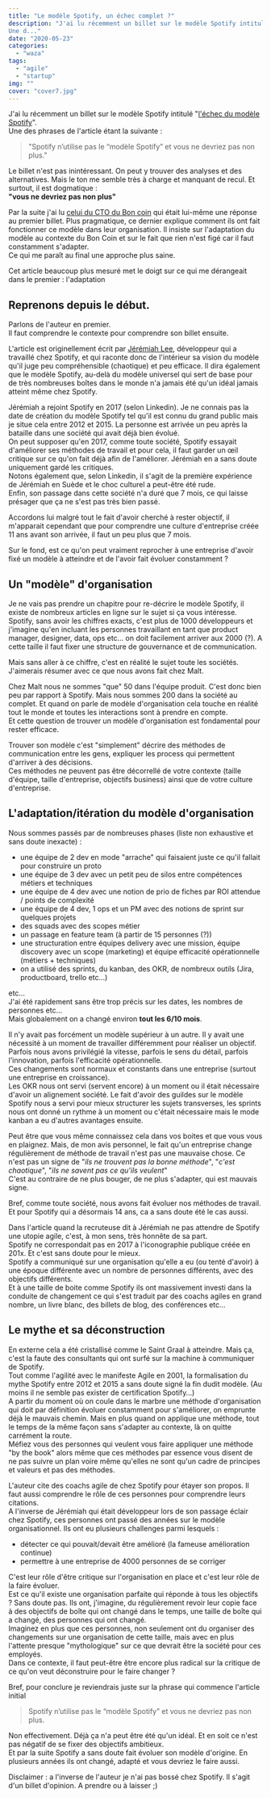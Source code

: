 ```yaml
---
title: "Le modèle Spotify, un échec complet ?"
description: "J'ai lu récemment un billet sur le modèle Spotify intitulé \"[l'échec du modèle Spotify](https://oyomy.fr/2020/04/l-echec-du-modele-spotify/)\".  
Une d..."
date: "2020-05-23"
categories: 
  - "waza"
tags: 
  - "agile"
  - "startup"
img: ""
cover: "cover7.jpg"
---
```


J'ai lu récemment un billet sur le modèle Spotify intitulé "[l'échec du modèle Spotify](https://oyomy.fr/2020/04/l-echec-du-modele-spotify/)".  
Une des phrases de l'article étant la suivante :

> "Spotify n’utilise pas le “modèle Spotify” et vous ne devriez pas non plus."

Le billet n'est pas inintéressant. On peut y trouver des analyses et des alternatives. Mais le ton me semble très à charge et manquant de recul. Et surtout, il est dogmatique :  
**"vous ne devriez pas non plus"**

Par la suite j'ai lu [celui du CTO du Bon coin](https://medium.com/leboncoin-engineering-blog/the-spotify-model-leboncoins-experience-feedback-9f43bf734d05) qui était lui-même une réponse au premier billet. Plus pragmatique, ce dernier explique comment ils ont fait fonctionner ce modèle dans leur organisation. Il insiste sur l'adaptation du modèle au contexte du Bon Coin et sur le fait que rien n'est figé car il faut constamment s'adapter.  
Ce qui me paraît au final une approche plus saine.

Cet article beaucoup plus mesuré met le doigt sur ce qui me dérangeait dans le premier : l'adaptation

## Reprenons depuis le début.

Parlons de l'auteur en premier.  
Il faut comprendre le contexte pour comprendre son billet ensuite.

L'article est originellement écrit par [Jérémiah Lee](https://www.linkedin.com/in/jeremiahlee415/), développeur qui a travaillé chez Spotify, et qui raconte donc de l'intérieur sa vision du modèle qu'il juge peu compréhensible (chaotique) et peu efficace. Il dira également que le modèle Spotify, au-delà du modèle universel qui sert de base pour de très nombreuses boîtes dans le monde n'a jamais été qu'un idéal jamais atteint même chez Spotify.

Jérémiah a rejoint Spotify en 2017 (selon Linkedin). Je ne connais pas la date de création du modèle Spotify tel qu'il est connu du grand public mais je situe cela entre 2012 et 2015. La personne est arrivée un peu après la bataille dans une société qui avait déjà bien évolué.  
On peut supposer qu'en 2017, comme toute société, Spotify essayait d'améliorer ses méthodes de travail et pour cela, il faut garder un œil critique sur ce qu'on fait déjà afin de l'améliorer. Jérémiah en a sans doute uniquement gardé les critiques.  
Notons également que, selon Linkedin, il s'agit de la première expérience de Jérémiah en Suède et le choc culturel a peut-être été rude.  
Enfin, son passage dans cette société n'a duré que 7 mois, ce qui laisse présager que ça ne s'est pas très bien passé.

Accordons lui malgré tout le fait d'avoir cherché à rester objectif, il m'apparait cependant que pour comprendre une culture d'entreprise créée 11 ans avant son arrivée, il faut un peu plus que 7 mois.

Sur le fond, est ce qu'on peut vraiment reprocher à une entreprise d'avoir fixé un modèle à atteindre et de l'avoir fait évoluer constamment ?

## Un "modèle" d'organisation

Je ne vais pas prendre un chapitre pour re-décrire le modèle Spotify, il existe de nombreux articles en ligne sur le sujet si ça vous intéresse.  
Spotify, sans avoir les chiffres exacts, c'est plus de 1000 développeurs et j'imagine qu'en incluant les personnes travaillant en tant que product manager, designer, data, ops etc… on doit facilement arriver aux 2000 (?). A cette taille il faut fixer une structure de gouvernance et de communication.

Mais sans aller à ce chiffre, c'est en réalité le sujet toute les sociétés. J'aimerais résumer avec ce que nous avons fait chez Malt.

Chez Malt nous ne sommes "que" 50 dans l'équipe produit. C'est donc bien peu par rapport à Spotify. Mais nous sommes 200 dans la société au complet. Et quand on parle de modèle d'organisation cela touche en réalité tout le monde et toutes les interactions sont à prendre en compte.  
Et cette question de trouver un modèle d'organisation est fondamental pour rester efficace.

Trouver son modèle c'est "simplement" décrire des méthodes de communication entre les gens, expliquer les process qui permettent d'arriver à des décisions.  
Ces méthodes ne peuvent pas être décorrellé de votre contexte (taille d'équipe, taille d'entreprise, objectifs business) ainsi que de votre culture d'entreprise.

## L'adaptation/itération du modèle d'organisation

Nous sommes passés par de nombreuses phases (liste non exhaustive et sans doute inexacte) :

- une équipe de 2 dev en mode "arrache" qui faisaient juste ce qu'il fallait pour construire un proto
- une équipe de 3 dev avec un petit peu de silos entre compétences métiers et techniques
- une équipe de 4 dev avec une notion de prio de fiches par ROI attendue / points de complexité
- une équipe de 4 dev, 1 ops et un PM avec des notions de sprint sur quelques projets
- des squads avec des scopes métier
- un passage en feature team (à partir de 15 personnes (?))
- une structuration entre équipes delivery avec une mission, équipe discovery avec un scope (marketing) et équipe efficacité opérationnelle (métiers + techniques)
- on a utilisé des sprints, du kanban, des OKR, de nombreux outils (Jira, productboard, trello etc…)

etc…  
J'ai été rapidement sans être trop précis sur les dates, les nombres de personnes etc…  
Mais globalement on a changé environ **tout les 6/10 mois**.

Il n'y avait pas forcément un modèle supérieur à un autre. Il y avait une nécessité à un moment de travailler différemment pour réaliser un objectif. Parfois nous avons privilégié la vitesse, parfois le sens du détail, parfois l'innovation, parfois l'efficacité opérationnelle.  
Ces changements sont normaux et constants dans une entreprise (surtout une entreprise en croissance).  
Les OKR nous ont servi (servent encore) à un moment ou il était nécessaire d'avoir un alignement société. Le fait d'avoir des guildes sur le modèle Spotify nous a servi pour mieux structurer les sujets transverses, les sprints nous ont donné un rythme à un moment ou c'était nécessaire mais le mode kanban a eu d'autres avantages ensuite.

Peut être que vous même connaissez cela dans vos boites et que vous vous en plaignez. Mais, de mon avis personnel, le fait qu'un entreprise change régulièrement de méthode de travail n'est pas une mauvaise chose. Ce n'est pas un signe de "_ils ne trouvent pas la bonne méthode_", "_c'est chaotique_", "_ils ne savent pas ce qu'ils veulent_"  
C'est au contraire de ne plus bouger, de ne plus s'adapter, qui est mauvais signe.

Bref, comme toute société, nous avons fait évoluer nos méthodes de travail.  
Et pour Spotify qui a désormais 14 ans, ca a sans doute été le cas aussi.

Dans l'article quand la recruteuse dit à Jérémiah ne pas attendre de Spotify une utopie agile, c'est, à mon sens, très honnête de sa part.  
Spotify ne correspondait pas en 2017 à l'iconographie publique créée en 201x. Et c'est sans doute pour le mieux.  
Spotify a communiqué sur une organisation qu'elle a eu (ou tenté d'avoir) à une époque différente avec un nombre de personnes différents, avec des objectifs différents.  
Et à une taille de boite comme Spotify ils ont massivement investi dans la conduite de changement ce qui s'est traduit par des coachs agiles en grand nombre, un livre blanc, des billets de blog, des conférences etc…

## Le mythe et sa déconstruction

En externe cela a été cristallisé comme le Saint Graal à atteindre. Mais ça, c'est la faute des consultants qui ont surfé sur la machine à communiquer de Spotify.  
Tout comme l'agilité avec le manifeste Agile en 2001, la formalisation du mythe Spotify entre 2012 et 2015 a sans doute signé la fin dudit modèle. (Au moins il ne semble pas exister de certification Spotify…)  
A partir du moment où on coule dans le marbre une méthode d'organisation qui doit par définition évoluer constamment pour s'améliorer, on emprunte déjà le mauvais chemin. Mais en plus quand on applique une méthode, tout le temps de la même façon sans s'adapter au contexte, là on quitte carrément la route.  
Méfiez vous des personnes qui veulent vous faire appliquer une méthode "by the book" alors même que ces méthodes par essence vous disent de ne pas suivre un plan voire même qu'elles ne sont qu'un cadre de principes et valeurs et pas des méthodes.

L'auteur cite des coachs agile de chez Spotify pour étayer son propos. Il faut aussi comprendre le rôle de ces personnes pour comprendre leurs citations.  
A l'inverse de Jérémiah qui était développeur lors de son passage éclair chez Spotify, ces personnes ont passé des années sur le modèle organisationnel. Ils ont eu plusieurs challenges parmi lesquels :

- détecter ce qui pouvait/devait être amélioré (la fameuse amélioration continue)
- permettre à une entreprise de 4000 personnes de se corriger

C'est leur rôle d'être critique sur l'organisation en place et c'est leur rôle de la faire évoluer.  
Est ce qu'il existe une organisation parfaite qui réponde à tous les objectifs ? Sans doute pas. Ils ont, j'imagine, du régulièrement revoir leur copie face à des objectifs de boîte qui ont changé dans le temps, une taille de boîte qui a changé, des personnes qui ont changé.  
Imaginez en plus que ces personnes, non seulement ont du organiser des changements sur une organisation de cette taille, mais avec en plus l'attente presque "mythologique" sur ce que devrait être la société pour ces employés.  
Dans ce contexte, il faut peut-être être encore plus radical sur la critique de ce qu'on veut déconstruire pour le faire changer ?

Bref, pour conclure je reviendrais juste sur la phrase qui commence l'article initial

> Spotify n’utilise pas le “modèle Spotify” et vous ne devriez pas non plus.

Non effectivement. Déjà ça n'a peut être été qu'un idéal. Et en soit ce n'est pas négatif de se fixer des objectifs ambitieux.  
Et par la suite Spotify a sans doute fait évoluer son modèle d'origine. En plusieurs années ils ont changé, adapté et vous devriez le faire aussi.

Disclaimer : a l'inverse de l'auteur je n'ai pas bossé chez Spotify. Il s'agit d'un billet d'opinion. A prendre ou à laisser ;)
